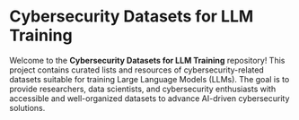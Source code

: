 # Cybersecurity Datasets for LLM Training

Welcome to the **Cybersecurity Datasets for LLM Training** repository! This project contains curated lists and resources of cybersecurity-related datasets suitable for training Large Language Models (LLMs). The goal is to provide researchers, data scientists, and cybersecurity enthusiasts with accessible and well-organized datasets to advance AI-driven cybersecurity solutions.


